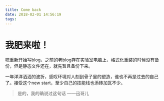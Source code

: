 ```yaml
---
title: Come back
date: 2018-02-01 14:56:19
tags:
---
```


# 我肥来啦！

嗯重新开始写blog，之前的老blog存在实验室电脑上，格式化重装的时候没有备份，但是静态文件还在，就先暂且备份下来。

一年洋洋洒洒的波折，感叹环境对人刻到骨子里的塑造，谁也不再是过去的自己了。接受这个new start，至少自己的技能栈也添砖加瓦不少。

> 是的，我的确说过这句话
> ——迅哥儿
